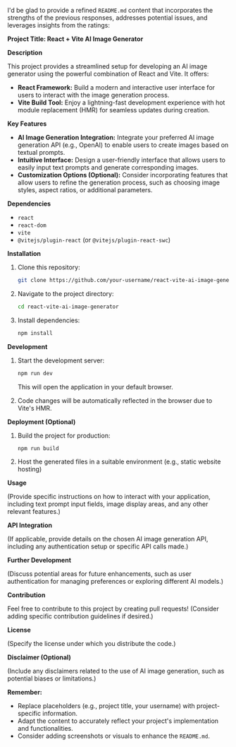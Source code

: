 I'd be glad to provide a refined `README.md` content that incorporates the strengths of the previous responses, addresses potential issues, and leverages insights from the ratings:

**Project Title: React + Vite AI Image Generator**

**Description**

This project provides a streamlined setup for developing an AI image generator using the powerful combination of React and Vite. It offers:

- **React Framework:** Build a modern and interactive user interface for users to interact with the image generation process.
- **Vite Build Tool:** Enjoy a lightning-fast development experience with hot module replacement (HMR) for seamless updates during creation.

**Key Features**

- **AI Image Generation Integration:** Integrate your preferred AI image generation API (e.g., OpenAI) to enable users to create images based on textual prompts.
- **Intuitive Interface:** Design a user-friendly interface that allows users to easily input text prompts and generate corresponding images.
- **Customization Options (Optional):** Consider incorporating features that allow users to refine the generation process, such as choosing image styles, aspect ratios, or additional parameters.

**Dependencies**

- `react`
- `react-dom`
- `vite`
- `@vitejs/plugin-react` (or `@vitejs/plugin-react-swc`)

**Installation**

1. Clone this repository:

   ```bash
   git clone https://github.com/your-username/react-vite-ai-image-generator.git
   ```

2. Navigate to the project directory:

   ```bash
   cd react-vite-ai-image-generator
   ```

3. Install dependencies:

   ```bash
   npm install
   ```

**Development**

1. Start the development server:

   ```bash
   npm run dev
   ```

   This will open the application in your default browser.

2. Code changes will be automatically reflected in the browser due to Vite's HMR.

**Deployment (Optional)**

1. Build the project for production:

   ```bash
   npm run build
   ```

2. Host the generated files in a suitable environment (e.g., static website hosting)

**Usage**

(Provide specific instructions on how to interact with your application, including text prompt input fields, image display areas, and any other relevant features.)

**API Integration**

(If applicable, provide details on the chosen AI image generation API, including any authentication setup or specific API calls made.)

**Further Development**

(Discuss potential areas for future enhancements, such as user authentication for managing preferences or exploring different AI models.)

**Contribution**

Feel free to contribute to this project by creating pull requests! (Consider adding specific contribution guidelines if desired.)

**License**

(Specify the license under which you distribute the code.)

**Disclaimer (Optional)**

(Include any disclaimers related to the use of AI image generation, such as potential biases or limitations.)

**Remember:**

- Replace placeholders (e.g., project title, your username) with project-specific information.
- Adapt the content to accurately reflect your project's implementation and functionalities.
- Consider adding screenshots or visuals to enhance the `README.md`.
